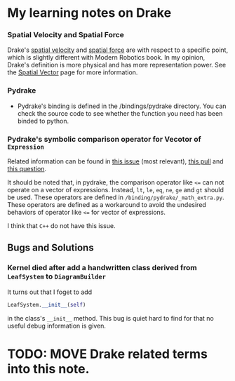 # My learning notes on Drake

### Spatial Velocity and Spatial Force 
Drake's [spatial velocity](https://drake.mit.edu/doxygen_cxx/classdrake_1_1multibody_1_1_spatial_velocity.html) and [spatial force](https://drake.mit.edu/doxygen_cxx/classdrake_1_1multibody_1_1_spatial_force.html) are with respect to a specific point, which is slightly different with Modern Robotics book. In my opinion, Drake's definition is more physical and has more representation power. See the [Spatial Vector](https://drake.mit.edu/doxygen_cxx/group__multibody__spatial__vectors.html) page for more information.

### Pydrake
- Pydrake's binding is defined in the /bindings/pydrake directory. You can check the source code to see whether the function you need has been binded to python.

### Pydrake's symbolic comparison operator for Vecotor of `Expression` 
Related information can be found in [this issue](https://github.com/RobotLocomotion/drake/issues/8315) (most relevant), [this pull](https://github.com/RobotLocomotion/drake/pull/11171) and [this question](https://stackoverflow.com/questions/64736910/using-le-or-ge-with-scalar-left-hand-side-creates-unsized-formula-array).

It should be noted that, in pydrake, the comparison operator like `<=` can not operate on a vector of expressions. Instead, `lt`, `le`, `eq`, `ne`, `ge` and `gt` should be used. These operators are defined in `/binding/pydrake/_math_extra.py`. These operators are defined as a workaround to avoid the undesired behaviors of operator like `<=` for vector of expressions.

I think that `C++` do not have this issue. 

## Bugs and Solutions
### Kernel died after add a handwritten class derived from `LeafSystem` to `DiagramBuilder`
It turns out that I foget to add 
```python
LeafSystem.__init__(self)
```
in the class's `__init__` method. This bug is quiet hard to find for that no useful debug information is given.


# TODO: MOVE Drake related terms into this note.